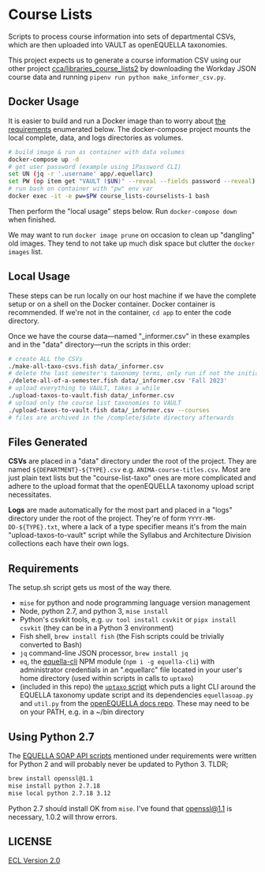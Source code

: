 # Course Lists

Scripts to process course information into sets of departmental CSVs, which are then uploaded into VAULT as openEQUELLA taxonomies.

This project expects us to generate a course information CSV using our other project [cca/libraries_course_lists2](https://github.com/cca/libraries_course_lists2) by downloading the Workday JSON course data and running `pipenv run python make_informer_csv.py`.

## Docker Usage

It is easier to build and run a Docker image than to worry about [the requirements](#requirements) enumerated below. The docker-compose project mounts the local complete, data, and logs directories as volumes.

```sh
# build image & run as container with data volumes
docker-compose up -d
# get user password (example using 1Password CLI)
set UN (jq -r '.username' app/.equellarc)
set PW (op item get "VAULT ($UN)" --reveal --fields password --reveal)
# run bash on container with "pw" env var
docker exec -it -e pw=$PW course_lists-courselists-1 bash
```

Then perform the "local usage" steps below. Run `docker-compose down` when finished.

We may want to run `docker image prune` on occasion to clean up "dangling" old images. They tend to not take up much disk space but clutter the `docker images` list.

## Local Usage

These steps can be run locally on our host machine if we have the complete setup or on a shell on the Docker container. Docker container is recommended. If we're not in the container, `cd app` to enter the code directory.

Once we have the course data—named "_informer.csv" in these examples and in the "data" directory—run the scripts in this order:

```sh
# create ALL the CSVs
./make-all-taxo-csvs.fish data/_informer.csv
# delete the last semester's taxonomy terms, only run if not the initial upload
./delete-all-of-a-semester.fish data/_informer.csv 'Fall 2023'
# upload everything to VAULT, takes a while
./upload-taxos-to-vault.fish data/_informer.csv
# upload only the course list taxonomies to VAULT
./upload-taxos-to-vault.fish data/_informer.csv --courses
# files are archived in the /complete/$date directory afterwards
```

## Files Generated

**CSVs** are placed in a "data" directory under the root of the project. They are named `${DEPARTMENT}-${TYPE}.csv` e.g. `ANIMA-course-titles.csv`. Most are just plain text lists but the "course-list-taxo" ones are more complicated and adhere to the upload format that the openEQUELLA taxonomy upload script necessitates.

**Logs** are made automatically for the most part and placed in a "logs" directory under the root of the project. They're of form `YYYY-MM-DD-${TYPE}.txt`, where a lack of a type specifier means it's from the main "upload-taxos-to-vault" script while the Syllabus and Architecture Division collections each have their own logs.

## Requirements

The setup.sh script gets us most of the way there.

- `mise` for python and node programming language version management
- Node, python 2.7, and python 3, `mise install`
- Python's csvkit tools, e.g. `uv tool install csvkit` or `pipx install csvkit` (they can be in a Python 3 environment)
- Fish shell, `brew install fish` (the Fish scripts could be trivially converted to Bash)
- `jq` command-line JSON processor, `brew install jq`
- `eq`, the [equella-cli](https://github.com/cca/equella_cli) NPM module (`npm i -g equella-cli`) with administrator credentials in an ".equellarc" file located in your user's home directory (used within scripts in calls to `uptaxo`)
- (included in this repo) the [`uptaxo` script](https://gist.github.com/phette23/9bec679b7b677af7e396e8a40e7a7047) which puts a light CLI around the EQUELLA taxonomy update script and its dependencies `equellasoap.py` and `util.py` from the [openEQUELLA docs repo](https://github.com/openequella/openequella.github.io/tree/master/example-scripts/SOAP/python). These may need to be on your PATH, e.g. in a ~/bin directory

## Using Python 2.7

The [EQUELLA SOAP API scripts](https://github.com/openequella/openequella.github.io/tree/master/example-scripts/SOAP/python) mentioned under requirements were written for Python 2 and will probably never be updated to Python 3. TLDR;

```sh
brew install openssl@1.1
mise install python 2.7.18
mise local python 2.7.18 3.12
```

Python 2.7 should install OK from `mise`. I've found that openssl@1.1 is necessary, 1.0.2 will throw errors.

## LICENSE

[ECL Version 2.0](https://opensource.org/licenses/ECL-2.0)
